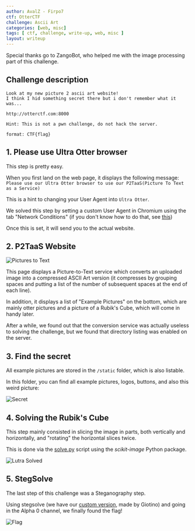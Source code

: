 ```yaml
---
author: AvalZ - Firpo7
ctf: OtterCTF
challenge: Ascii Art
categories: [web, misc]
tags: [ ctf, challenge, write-up, web, misc ]
layout: writeup
---
```


Special thanks go to ZangoBot, who helped me with the image processing part of this challenge.

## Challenge description

```
Look at my new picture 2 ascii art website!
I think I hid something secret there but i don't remember what it was...

http://otterctf.com:8000

Hint: This is not a pwn challenge, do not hack the server.

format: CTF{flag}
```

## 1. Please use Ultra Otter browser

This step is pretty easy.

When you first land on the web page, it displays the following message: 
`Please use our Ultra Otter browser to use our P2TaaS(Picture To Text as a Service)`

This is a hint to changing your User Agent into `Ultra Otter`.

We solved this step by setting a custom User Agent in Chromium 
using the tab "Network Conditions"
(if you don't know how to do that, see [this](https://winaero.com/blog/change-user-agent-chrome/))

Once this is set, it will send you to the actual website.

## 2. P2TaaS Website

![Pictures to Text](/static/writeups/otterctf/pictures-to-text.png)

This page displays a Picture-to-Text service which converts an uploaded image
into a compressed ASCII Art version (it compresses by grouping spaces and putting a list
of the number of subsequent spaces at the end of each line).

In addition, it displays a list of "Example Pictures" on the bottom, which are mainly
otter pictures and a picture of a Rubik's Cube, which will come in handy later.

After a while, we found out that the conversion service was actually useless to solving
the challenge, but we found that directory listing was enabled on the server.

## 3. Find the secret

All example pictures are stored in the `/static` folder, which is also listable.

In this folder, you can find all example pictures, logos, buttons, and also this weird
picture:

![Secret](/static/writeups/otterctf/1e0a220ee5875bcae68df3e5bc288896.png)

## 4. Solving the Rubik's Cube

This step mainly consisted in slicing the image in parts, both vertically and horizontally, and "rotating" the horizontal slices twice.

This is done via the [solve.py](/static/writeups/otterctf/solve.py) script using the *scikit-image* Python package.

![Lutra Solved](/static/writeups/otterctf/lutra_solved.png)


## 5. StegSolve

The last step of this challenge was a Steganography step.

Using stegsolve (we have our [custom version](https://github.com/Giotino/stegsolve),
made by Giotino) and going in the Alpha 0 channel, we finally found the flag!

![Flag](/static/writeups/otterctf/flag.png)
